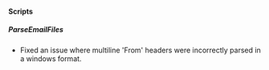 
#### Scripts
##### ParseEmailFiles
- Fixed an issue where multiline 'From' headers were incorrectly parsed in a windows format.
